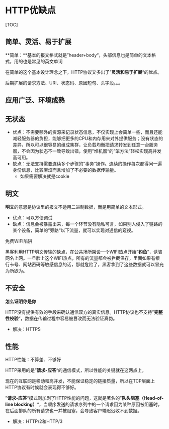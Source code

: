 # HTTP优缺点

[TOC]

## 简单、灵活、易于扩展

**简单：**基本的报文格式就是”header+body“，头部信息也是简单的文本格式，用的也是常见的英文单词

在简单的这个基本设计理念之下，HTTP协议又多出了”**灵活和易于扩展**“的优点。

后期扩展的请求方法、URI、状态码、原因短句、头字段。。。

## 应用广泛、环境成熟

## 无状态

- 优点：不需要额外的资源来记录状态信息，不仅实现上会简单一些，而且还能减轻服务器的负担，能够把更多的CPU和内存用来对外提供服务；没有状态的差异，所以可以很容易的组成集群，让负载均衡把请求转发到任意一台服务器，不会因为状态不一致导致出错，使用”堆机器“的”笨方法“轻松实现高并发高可用。
- 缺点：无法支持需要连续多个步骤的”事务“操作。连续的操作每次都得问一遍身份信息，比较麻烦而且增加了不必要的数据传输量。
  - 如果需要解决就是cookie

## 明文

**明文**的意思是协议里的报文不适用二进制数据，而是用简单的文本形式。

- 优点：可以方便调试
- 缺点：信息会被暴露出来，每一个环节没有隐私可言，如果别人侵入了链路的某个设备，简单的”旁路“以下流量，就可以实现对通信的窥视。

免费WIFI陷阱

黑客利用HTTP明文传输的缺点，在公共场所架设一个WIFI热点开始”**钓鱼**“，诱骗网名上网。一旦脸上这个WIFI热点，所有的流量都会被拦截保存，里面如果有银行卡号、网站密码等敏感信息的话，那就危险了，黑客拿到了这些数据就可以冒充为所欲为。

## 不安全

**怎么证明你是你**

HTTP没有提供有效的手段来确认通信双方的真实信息。HTTP协议也不支持”**完整性校验**“，数据在传输过程中容易被篡改而无法验证真伪。

- 解决：HTTPS

## 性能

HTTP性能：不算差、不够好

HTTP采用的是”**请求-应答**“的通信模式，所以性能的关键就在这两点上。

现在的互联网是移动和高并发，不能保证稳定的链接质量，所以在TCP层面上HTTP协议有时候就会表现得不够好。

”**请求-应答**“模式则加剧了HTTP性能的问题，这就是著名的”**队头阻塞（Head-of-line blocking）**“，当顺序发送的请求序列中的一个请求因为某种原因被阻塞时，在后面排队的所有请求也一并被阻塞，会导致客户端迟迟收不到数据。

- 解决：HTTP/2和HTTP/3